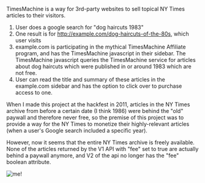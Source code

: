 TimesMachine is a way for 3rd-party websites to sell topical NY Times articles to their visitors.

1. User does a google search for "dog haircuts 1983"
2. One result is for http://example.com/dog-haircuts-of-the-80s, which user visits
3. example.com is participating
   in the mythical TimesMachine Affiliate program, and has the TimesMachine
   javascript in their sidebar. The TimesMachine javascript queries the TimesMachine
   service for articles about dog haircuts which were published in or around 1983
   which are not free.
4. User can read the title and summary of these articles in the example.com sidebar and
   has the option to click over to purchase access to one.
 
When I made this project at the hackfest in 2011, articles in the NY Times archive from
before a certain date (I think 1986) were behind the "old" paywall and therefore never free,
so the premise of this project was to provide
a way for the NY Times to monetize their highly-relevant articles (when a user's Google search included
a specific year).

However, now it seems that the entire NY Times archive is freely available. None of the articles
returned by the V1 API with "fee" set to true are actually behind a paywall anymore, and
V2 of the api no longer has the "fee" boolean attribute.

![me!](http://f.cl.ly/items/2H1z1m3z2F0U0e082a18/Pasted_Image_7_10_13_2_27_AM.png)
